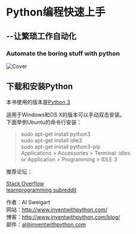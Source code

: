 # Python编程快速上手

## --让繁琐工作自动化  

### Automate the boring stuff with python  

![Cover](../AutoStuffWithPython/img/cover.png)

## 下载和安装Python

本书使用的版本是[Python 3](https://www.python.org/downloads/)  

适用于Windows和OS X的版本可以手动双击安装。  
下面举例Ubuntu的命令行安装：  

> sudo apt-get install python3  
> sudo apt-get install idle3  
> sudo apt-get install python3-pip  
> Applications > Accessories > Terminal: idles  
> or Application > Programming > IDLE 3  

推荐论坛：  

[Stack Overflow](http://stackoverflow.com/)  
[learnprogramming subreddit](http://reddit.com/r/learnprogramming/)  

作者：Al Sweigart  
网站：http://www.inventwithpython.com/  
博客：http://www.inventwithpython.com/blog/  
邮件：al@inventwithpython.com  
